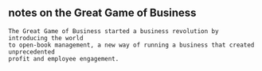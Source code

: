## notes on the Great Game of Business

```text
The Great Game of Business started a business revolution by introducing the world
to open-book management, a new way of running a business that created unprecedented
profit and employee engagement.
```
